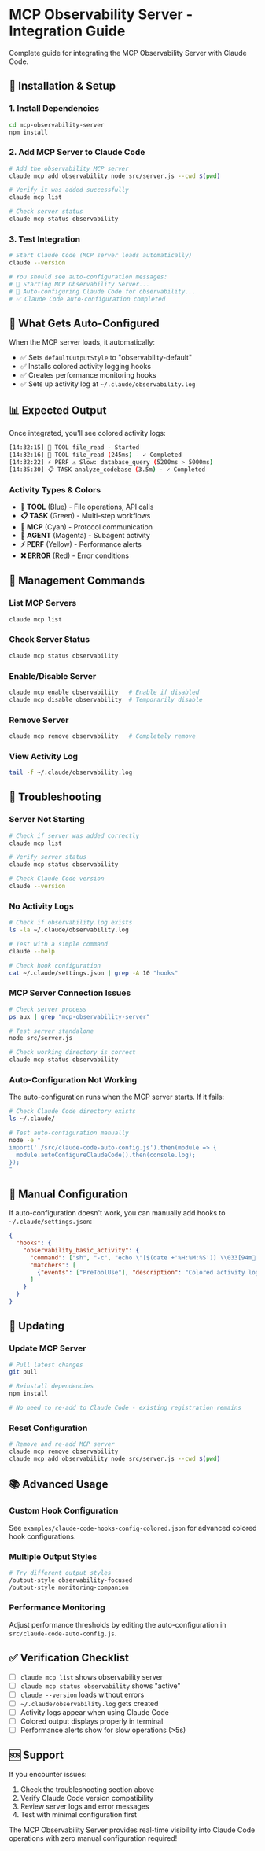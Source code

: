 # MCP Observability Server - Integration Guide

Complete guide for integrating the MCP Observability Server with Claude Code.

## 🚀 Installation & Setup

### 1. Install Dependencies
```bash
cd mcp-observability-server
npm install
```

### 2. Add MCP Server to Claude Code
```bash
# Add the observability MCP server
claude mcp add observability node src/server.js --cwd $(pwd)

# Verify it was added successfully
claude mcp list

# Check server status
claude mcp status observability
```

### 3. Test Integration
```bash
# Start Claude Code (MCP server loads automatically)
claude --version

# You should see auto-configuration messages:
# 🚀 Starting MCP Observability Server...
# 🔧 Auto-configuring Claude Code for observability...
# ✅ Claude Code auto-configuration completed
```

## 🎨 What Gets Auto-Configured

When the MCP server loads, it automatically:
- ✅ Sets `defaultOutputStyle` to "observability-default" 
- ✅ Installs colored activity logging hooks
- ✅ Creates performance monitoring hooks
- ✅ Sets up activity log at `~/.claude/observability.log`

## 📊 Expected Output

Once integrated, you'll see colored activity logs:

```bash
[14:32:15] 🔧 TOOL file_read - Started
[14:32:16] 🔧 TOOL file_read (245ms) - ✓ Completed
[14:32:22] ⚡ PERF ⚠️ Slow: database_query (5200ms > 5000ms)
[14:35:30] 📋 TASK analyze_codebase (3.5m) - ✓ Completed
```

### Activity Types & Colors
- **🔧 TOOL** (Blue) - File operations, API calls
- **📋 TASK** (Green) - Multi-step workflows
- **🔗 MCP** (Cyan) - Protocol communication
- **🤖 AGENT** (Magenta) - Subagent activity
- **⚡ PERF** (Yellow) - Performance alerts
- **❌ ERROR** (Red) - Error conditions

## 🔧 Management Commands

### List MCP Servers
```bash
claude mcp list
```

### Check Server Status
```bash
claude mcp status observability
```

### Enable/Disable Server
```bash
claude mcp enable observability   # Enable if disabled
claude mcp disable observability  # Temporarily disable
```

### Remove Server
```bash
claude mcp remove observability   # Completely remove
```

### View Activity Log
```bash
tail -f ~/.claude/observability.log
```

## 🐛 Troubleshooting

### Server Not Starting
```bash
# Check if server was added correctly
claude mcp list

# Verify server status
claude mcp status observability

# Check Claude Code version
claude --version
```

### No Activity Logs
```bash
# Check if observability.log exists
ls -la ~/.claude/observability.log

# Test with a simple command
claude --help

# Check hook configuration
cat ~/.claude/settings.json | grep -A 10 "hooks"
```

### MCP Server Connection Issues
```bash
# Check server process
ps aux | grep "mcp-observability-server"

# Test server standalone
node src/server.js

# Check working directory is correct
claude mcp status observability
```

### Auto-Configuration Not Working
The auto-configuration runs when the MCP server starts. If it fails:

```bash
# Check Claude Code directory exists
ls ~/.claude/

# Test auto-configuration manually
node -e "
import('./src/claude-code-auto-config.js').then(module => {
  module.autoConfigureClaudeCode().then(console.log);
});
"
```

## 📝 Manual Configuration

If auto-configuration doesn't work, you can manually add hooks to `~/.claude/settings.json`:

```json
{
  "hooks": {
    "observability_basic_activity": {
      "command": ["sh", "-c", "echo \"[$(date +'%H:%M:%S')] \\033[94m🔧 TOOL\\033[0m $TOOL_NAME - \\033[96mStarted\\033[0m\" | tee -a ~/.claude/observability.log"],
      "matchers": [
        {"events": ["PreToolUse"], "description": "Colored activity logging"}
      ]
    }
  }
}
```

## 🔄 Updating

### Update MCP Server
```bash
# Pull latest changes
git pull

# Reinstall dependencies
npm install

# No need to re-add to Claude Code - existing registration remains
```

### Reset Configuration
```bash
# Remove and re-add MCP server
claude mcp remove observability
claude mcp add observability node src/server.js --cwd $(pwd)
```

## 📚 Advanced Usage

### Custom Hook Configuration
See `examples/claude-code-hooks-config-colored.json` for advanced colored hook configurations.

### Multiple Output Styles
```bash
# Try different output styles
/output-style observability-focused
/output-style monitoring-companion
```

### Performance Monitoring
Adjust performance thresholds by editing the auto-configuration in `src/claude-code-auto-config.js`.

## ✅ Verification Checklist

- [ ] `claude mcp list` shows observability server
- [ ] `claude mcp status observability` shows "active"
- [ ] `claude --version` loads without errors
- [ ] `~/.claude/observability.log` gets created
- [ ] Activity logs appear when using Claude Code
- [ ] Colored output displays properly in terminal
- [ ] Performance alerts show for slow operations (>5s)

## 🆘 Support

If you encounter issues:
1. Check the troubleshooting section above
2. Verify Claude Code version compatibility
3. Review server logs and error messages
4. Test with minimal configuration first

The MCP Observability Server provides real-time visibility into Claude Code operations with zero manual configuration required!